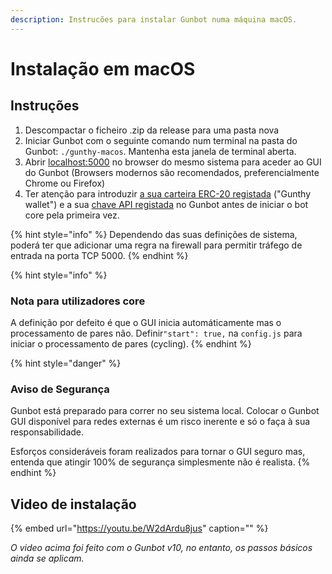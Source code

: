 ```yaml
---
description: Instrucões para instalar Gunbot numa máquina macOS.
---
```


# Instalação em macOS

## Instruções

1. Descompactar o ficheiro .zip da release para uma pasta nova
2. Iniciar Gunbot com o seguinte comando num terminal na pasta do Gunbot:  `./gunthy-macos`. Mantenha esta janela de terminal aberta.
3. Abrir [localhost:5000](http://localhost:5000) no browser do mesmo sistema para aceder ao GUI do Gunbot \(Browsers modernos são recomendados, preferencialmente Chrome ou Firefox\)
4. Ter atenção para introduzir  [a sua carteira ERC-20 registada](../exchange-and-license-settings/gunthy-wallet/) \("Gunthy wallet"\) e a sua [chave API registada](../exchange-and-license-settings/connect-exchange/) no Gunbot antes de iniciar o bot core pela primeira vez.

{% hint style="info" %}
Dependendo das suas definições de sistema, poderá ter que adicionar uma regra na firewall para permitir tráfego de entrada na porta TCP 5000.
{% endhint %}

{% hint style="info" %}
### Nota para utilizadores core

A definição por defeito é que o GUI inicia automáticamente mas o processamento de pares não. Definir`"start": true,` na `config.js` para iniciar o processamento de pares \(cycling\).
{% endhint %}

{% hint style="danger" %}
### Aviso de Segurança

Gunbot está preparado para correr no seu sistema local. Colocar o Gunbot GUI disponível para redes externas é um risco inerente e só o faça à sua responsabilidade.

Esforços consideráveis foram realizados para tornar o GUI seguro mas, entenda que atingir 100% de segurança simplesmente não é realista.
{% endhint %}

## Video de instalação

{% embed url="https://youtu.be/W2dArdu8jus" caption="" %}

_O video acima foi feito com o Gunbot v10, no entanto, os passos básicos ainda se aplicam._[  
](https://gunbotbeta.gitbook.io/gunbot-beta/getting-started/installation/download)

